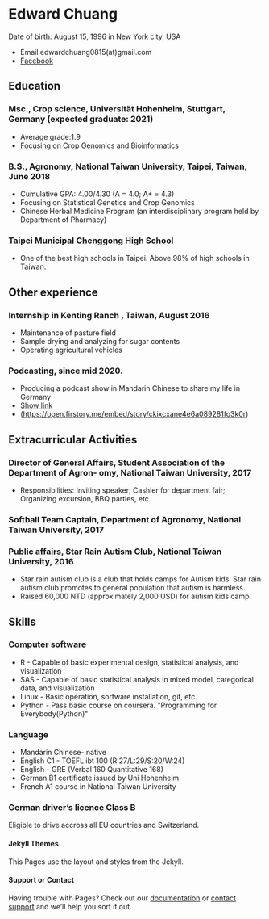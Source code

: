 # Edward Chuang
Date of birth: August 15, 1996 in New York city, USA

- Email edwardchuang0815(at)gmail.com
- [Facebook](https://www.facebook.com/edwardchuang0815)

## Education

### Msc., Crop science, Universität Hohenheim, Stuttgart, Germany (expected graduate: 2021)
- Average grade:1.9
- Focusing on Crop Genomics and Bioinformatics

### B.S., Agronomy, National Taiwan University, Taipei, Taiwan, June 2018
- Cumulative GPA: 4.00/4.30 (A = 4.0; A+ = 4.3)
- Focusing on Statistical Genetics and Crop Genomics
- Chinese Herbal Medicine Program (an interdisciplinary program held by Department of Pharmacy)

### Taipei Municipal Chenggong High School
- One of the best high schools in Taipei. Above 98% of high schools in Taiwan.

## Other experience

### Internship in Kenting Ranch , Taiwan, August 2016
- Maintenance of pasture field
- Sample drying and analyzing for sugar contents 
- Operating agricultural vehicles

### Podcasting, since mid 2020.
- Producing a podcast show in Mandarin Chinese to share my life in Germany 
- [Show link](https://open.firstory.me/user/shun-de-leben/platforms)
- (https://open.firstory.me/embed/story/ckixcxane4e6a089281fo3k0r)

## Extracurricular Activities
### Director of General Affairs, Student Association of the Department of Agron- omy, National Taiwan University, 2017
- Responsibilities: Inviting speaker; Cashier for department fair; Organizing excursion, BBQ parties, etc.

### Softball Team Captain, Department of Agronomy, National Taiwan University, 2017
### Public affairs, Star Rain Autism Club, National Taiwan University, 2016
- Star rain autism club is a club that holds camps for Autism kids. Star rain autism club promotes to general population that autism is harmless.
- Raised 60,000 NTD (approximately 2,000 USD) for autism kids camp.

## Skills
### Computer software
- R - Capable of basic experimental design, statistical analysis, and visualization
- SAS - Capable of basic statistical analysis in mixed model, categorical data, and visualization
- Linux - Basic operation, sortware installation, git, etc.
- Python - Pass basic course on coursera. "Programming for Everybody(Python)"

### Language
- Mandarin Chinese- native
- English C1 - TOEFL ibt 100 (R:27/L:29/S:20/W:24) 
- English - GRE (Verbal 160 Quantitative 168)
- German B1 certificate issued by Uni Hohenheim
- French A1 course in National Taiwan University

### German driver’s licence Class B
Eligible to drive accross all EU countries and Switzerland.

#### Jekyll Themes
This Pages use the layout and styles from the Jekyll.

#### Support or Contact

Having trouble with Pages? Check out our [documentation](https://docs.github.com/categories/github-pages-basics/) or [contact support](https://support.github.com/contact) and we’ll help you sort it out.
